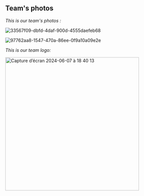 Team's photos
-
*This is our team's photos :*

![33567f09-dbfd-4daf-900d-4555daefeb68](https://github.com/edrissirokaya/WRO-Future-Engineer/assets/163671955/33c2640f-24f7-4b4e-a3e9-088bb41a29fc)


![97762aa8-1547-470a-86ee-0f9a10a09e2e](https://github.com/edrissirokaya/WRO-Future-Engineer/assets/163671955/83cc2955-0b10-49e4-8521-080c73247567)

*This is our team logo:*


<img width="420" alt="Capture d’écran 2024-06-07 à 18 40 13" src="https://github.com/edrissirokaya/WRO-Future-Engineer/assets/163671955/c3a1aed5-87ba-488f-ae3a-2132b79f575f">

